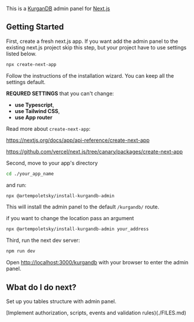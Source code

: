 
This is a [KurganDB](https://github.com/artempoletsky/kurgandb) admin panel for [Next.js](https://nextjs.org/)
 

## Getting Started

First, create a fresh next.js app. If you want add the admin panel to the existing next.js project skip this step, but your project have to use settings listed below. 
```bash
npx create-next-app
```

Follow the instructions of the installation wizard. You can keep all the settings default.

**REQURED SETTINGS** that you can't change: 
-  **use Typescript**,
-  **use Tailwind CSS**, 
-  **use App router**

Read more about `create-next-app`:

https://nextjs.org/docs/app/api-reference/create-next-app

https://github.com/vercel/next.js/tree/canary/packages/create-next-app

Second, move to your app's directory
```bash
cd ./your_app_name
```
and run:
```bash
npx @artempoletsky/install-kurgandb-admin
```

This will install the admin panel to the default `/kurgandb/` route. 

if you want to change the location pass an argument
```bash
npx @artempoletsky/install-kurgandb-admin your_address
```

Third, run the next dev server:
```bash
npm run dev
```

Open [http://localhost:3000/kurgandb](http://localhost:3000/kurgandb) with your browser to enter the admin panel.

## Wbat do I do next?

Set up you tables structure with admin panel. 

[Implement authorization, scripts, events and validation rules)(./FILES.md)
